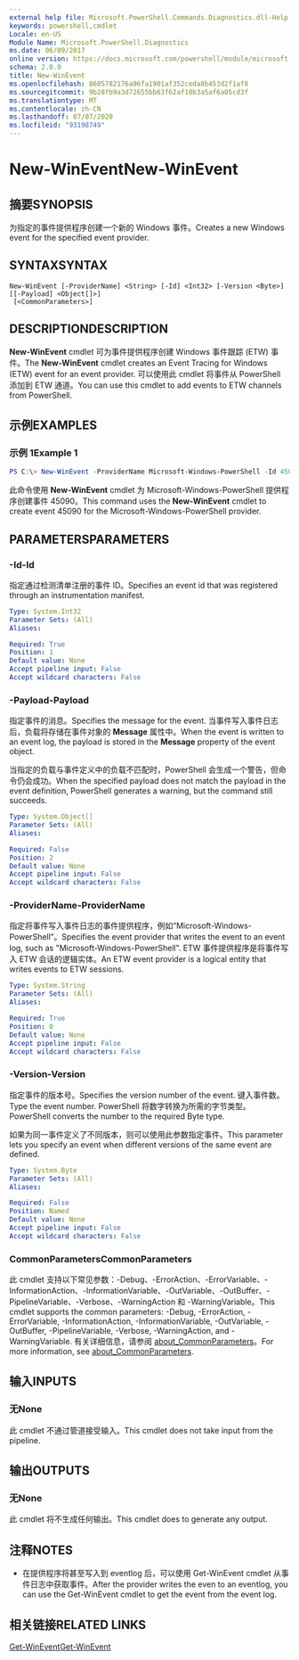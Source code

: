```yaml
---
external help file: Microsoft.PowerShell.Commands.Diagnostics.dll-Help.xml
keywords: powershell,cmdlet
Locale: en-US
Module Name: Microsoft.PowerShell.Diagnostics
ms.date: 06/09/2017
online version: https://docs.microsoft.com/powershell/module/microsoft.powershell.diagnostics/new-winevent?view=powershell-7.1&WT.mc_id=ps-gethelp
schema: 2.0.0
title: New-WinEvent
ms.openlocfilehash: 8605782176a96fa1901af352ceda8b453d2f1af8
ms.sourcegitcommit: 9b28fb9a3d72655bb63f62af18b3a5af6a05cd3f
ms.translationtype: MT
ms.contentlocale: zh-CN
ms.lasthandoff: 07/07/2020
ms.locfileid: "93198749"
---
```

# <span data-ttu-id="af6df-103">New-WinEvent</span><span class="sxs-lookup"><span data-stu-id="af6df-103">New-WinEvent</span></span>

## <span data-ttu-id="af6df-104">摘要</span><span class="sxs-lookup"><span data-stu-id="af6df-104">SYNOPSIS</span></span>
<span data-ttu-id="af6df-105">为指定的事件提供程序创建一个新的 Windows 事件。</span><span class="sxs-lookup"><span data-stu-id="af6df-105">Creates a new Windows event for the specified event provider.</span></span>

## <span data-ttu-id="af6df-106">SYNTAX</span><span class="sxs-lookup"><span data-stu-id="af6df-106">SYNTAX</span></span>

```
New-WinEvent [-ProviderName] <String> [-Id] <Int32> [-Version <Byte>] [[-Payload] <Object[]>]
 [<CommonParameters>]
```

## <span data-ttu-id="af6df-107">DESCRIPTION</span><span class="sxs-lookup"><span data-stu-id="af6df-107">DESCRIPTION</span></span>

<span data-ttu-id="af6df-108">**New-WinEvent** cmdlet 可为事件提供程序创建 Windows 事件跟踪 (ETW) 事件。</span><span class="sxs-lookup"><span data-stu-id="af6df-108">The **New-WinEvent** cmdlet creates an Event Tracing for Windows (ETW) event for an event provider.</span></span>
<span data-ttu-id="af6df-109">可以使用此 cmdlet 将事件从 PowerShell 添加到 ETW 通道。</span><span class="sxs-lookup"><span data-stu-id="af6df-109">You can use this cmdlet to add events to ETW channels from PowerShell.</span></span>

## <span data-ttu-id="af6df-110">示例</span><span class="sxs-lookup"><span data-stu-id="af6df-110">EXAMPLES</span></span>

### <span data-ttu-id="af6df-111">示例 1</span><span class="sxs-lookup"><span data-stu-id="af6df-111">Example 1</span></span>

```powershell
PS C:\> New-WinEvent -ProviderName Microsoft-Windows-PowerShell -Id 45090 -Payload @("Workflow", "Running")
```

<span data-ttu-id="af6df-112">此命令使用 **New-WinEvent** cmdlet 为 Microsoft-Windows-PowerShell 提供程序创建事件 45090。</span><span class="sxs-lookup"><span data-stu-id="af6df-112">This command uses the **New-WinEvent** cmdlet to create event 45090 for the Microsoft-Windows-PowerShell provider.</span></span>

## <span data-ttu-id="af6df-113">PARAMETERS</span><span class="sxs-lookup"><span data-stu-id="af6df-113">PARAMETERS</span></span>

### <span data-ttu-id="af6df-114">-Id</span><span class="sxs-lookup"><span data-stu-id="af6df-114">-Id</span></span>

<span data-ttu-id="af6df-115">指定通过检测清单注册的事件 ID。</span><span class="sxs-lookup"><span data-stu-id="af6df-115">Specifies an event id that was registered through an instrumentation manifest.</span></span>

```yaml
Type: System.Int32
Parameter Sets: (All)
Aliases:

Required: True
Position: 1
Default value: None
Accept pipeline input: False
Accept wildcard characters: False
```

### <span data-ttu-id="af6df-116">-Payload</span><span class="sxs-lookup"><span data-stu-id="af6df-116">-Payload</span></span>

<span data-ttu-id="af6df-117">指定事件的消息。</span><span class="sxs-lookup"><span data-stu-id="af6df-117">Specifies the message for the event.</span></span> <span data-ttu-id="af6df-118">当事件写入事件日志后，负载将存储在事件对象的 **Message** 属性中。</span><span class="sxs-lookup"><span data-stu-id="af6df-118">When the event is written to an event log, the payload is stored in the **Message** property of the event object.</span></span>

<span data-ttu-id="af6df-119">当指定的负载与事件定义中的负载不匹配时，PowerShell 会生成一个警告，但命令仍会成功。</span><span class="sxs-lookup"><span data-stu-id="af6df-119">When the specified payload does not match the payload in the event definition, PowerShell generates a warning, but the command still succeeds.</span></span>

```yaml
Type: System.Object[]
Parameter Sets: (All)
Aliases:

Required: False
Position: 2
Default value: None
Accept pipeline input: False
Accept wildcard characters: False
```

### <span data-ttu-id="af6df-120">-ProviderName</span><span class="sxs-lookup"><span data-stu-id="af6df-120">-ProviderName</span></span>

<span data-ttu-id="af6df-121">指定将事件写入事件日志的事件提供程序，例如“Microsoft-Windows-PowerShell”。</span><span class="sxs-lookup"><span data-stu-id="af6df-121">Specifies the event provider that writes the event to an event log, such as "Microsoft-Windows-PowerShell".</span></span> <span data-ttu-id="af6df-122">ETW 事件提供程序是将事件写入 ETW 会话的逻辑实体。</span><span class="sxs-lookup"><span data-stu-id="af6df-122">An ETW event provider is a logical entity that writes events to ETW sessions.</span></span>

```yaml
Type: System.String
Parameter Sets: (All)
Aliases:

Required: True
Position: 0
Default value: None
Accept pipeline input: False
Accept wildcard characters: False
```

### <span data-ttu-id="af6df-123">-Version</span><span class="sxs-lookup"><span data-stu-id="af6df-123">-Version</span></span>

<span data-ttu-id="af6df-124">指定事件的版本号。</span><span class="sxs-lookup"><span data-stu-id="af6df-124">Specifies the version number of the event.</span></span> <span data-ttu-id="af6df-125">键入事件数。</span><span class="sxs-lookup"><span data-stu-id="af6df-125">Type the event number.</span></span> <span data-ttu-id="af6df-126">PowerShell 将数字转换为所需的字节类型。</span><span class="sxs-lookup"><span data-stu-id="af6df-126">PowerShell converts the number to the required Byte type.</span></span>

<span data-ttu-id="af6df-127">如果为同一事件定义了不同版本，则可以使用此参数指定事件。</span><span class="sxs-lookup"><span data-stu-id="af6df-127">This parameter lets you specify an event when different versions of the same event are defined.</span></span>

```yaml
Type: System.Byte
Parameter Sets: (All)
Aliases:

Required: False
Position: Named
Default value: None
Accept pipeline input: False
Accept wildcard characters: False
```

### <span data-ttu-id="af6df-128">CommonParameters</span><span class="sxs-lookup"><span data-stu-id="af6df-128">CommonParameters</span></span>

<span data-ttu-id="af6df-129">此 cmdlet 支持以下常见参数：-Debug、-ErrorAction、-ErrorVariable、-InformationAction、-InformationVariable、-OutVariable、-OutBuffer、-PipelineVariable、-Verbose、-WarningAction 和 -WarningVariable。</span><span class="sxs-lookup"><span data-stu-id="af6df-129">This cmdlet supports the common parameters: -Debug, -ErrorAction, -ErrorVariable, -InformationAction, -InformationVariable, -OutVariable, -OutBuffer, -PipelineVariable, -Verbose, -WarningAction, and -WarningVariable.</span></span> <span data-ttu-id="af6df-130">有关详细信息，请参阅 [about_CommonParameters](https://go.microsoft.com/fwlink/?LinkID=113216)。</span><span class="sxs-lookup"><span data-stu-id="af6df-130">For more information, see [about_CommonParameters](https://go.microsoft.com/fwlink/?LinkID=113216).</span></span>

## <span data-ttu-id="af6df-131">输入</span><span class="sxs-lookup"><span data-stu-id="af6df-131">INPUTS</span></span>

### <span data-ttu-id="af6df-132">无</span><span class="sxs-lookup"><span data-stu-id="af6df-132">None</span></span>

<span data-ttu-id="af6df-133">此 cmdlet 不通过管道接受输入。</span><span class="sxs-lookup"><span data-stu-id="af6df-133">This cmdlet does not take input from the pipeline.</span></span>

## <span data-ttu-id="af6df-134">输出</span><span class="sxs-lookup"><span data-stu-id="af6df-134">OUTPUTS</span></span>

### <span data-ttu-id="af6df-135">无</span><span class="sxs-lookup"><span data-stu-id="af6df-135">None</span></span>

<span data-ttu-id="af6df-136">此 cmdlet 将不生成任何输出。</span><span class="sxs-lookup"><span data-stu-id="af6df-136">This cmdlet does to generate any output.</span></span>

## <span data-ttu-id="af6df-137">注释</span><span class="sxs-lookup"><span data-stu-id="af6df-137">NOTES</span></span>

* <span data-ttu-id="af6df-138">在提供程序将甚至写入到 eventlog 后，可以使用 Get-WinEvent cmdlet 从事件日志中获取事件。</span><span class="sxs-lookup"><span data-stu-id="af6df-138">After the provider writes the even to an eventlog, you can use the Get-WinEvent cmdlet to get the event from the event log.</span></span>

## <span data-ttu-id="af6df-139">相关链接</span><span class="sxs-lookup"><span data-stu-id="af6df-139">RELATED LINKS</span></span>

[<span data-ttu-id="af6df-140">Get-WinEvent</span><span class="sxs-lookup"><span data-stu-id="af6df-140">Get-WinEvent</span></span>](Get-WinEvent.md)

